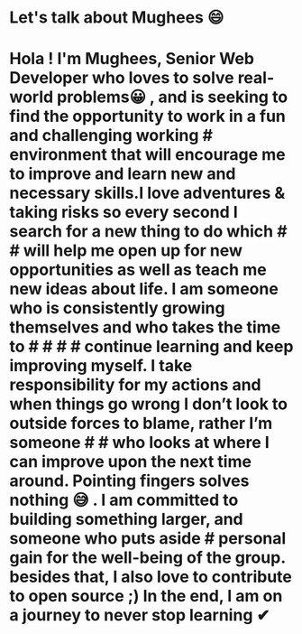 # Let's talk about Mughees :smile:	 <h1> 
  
# Hola ! I'm Mughees, Senior Web Developer who loves to solve real-world problems😀 , and is seeking to find the opportunity to work in a fun and challenging working        # environment that will encourage me to improve and learn new and necessary skills.I love adventures & taking risks so every second I search for a new thing to do which # # will  help me open up for new opportunities as well as teach me new ideas about life. I am someone who is consistently growing themselves and who takes the time to # # #  # continue learning and keep improving myself. I take responsibility for my actions and when things go wrong I don’t look to outside forces to blame, rather I’m someone  # # who looks at where I can improve upon the next time around. Pointing fingers solves nothing 😅 . I am committed to building something larger, and someone who puts aside # personal gain for the well-being of the group. besides that, I also love to contribute to open source ;) In the end, I am on a journey to never stop learning ✔
